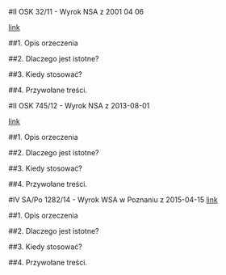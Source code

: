 #II OSK 32/11 - Wyrok NSA z 2001 04 06

[link](http://orzeczenia.nsa.gov.pl/doc/6F08246C2E)

##1. Opis orzeczenia

##2. Dlaczego jest istotne?


##3. Kiedy stosować?


##4. Przywołane treści.


#II OSK 745/12 - Wyrok NSA z 2013-08-01

[link](http://orzeczenia.nsa.gov.pl/doc/B365A84E32)

##1. Opis orzeczenia


##2. Dlaczego jest istotne?


##3. Kiedy stosować?


##4. Przywołane treści.

#IV SA/Po 1282/14 - Wyrok WSA w Poznaniu z 2015-04-15
[link](http://orzeczenia.nsa.gov.pl/doc/FA1D05C7B3)

##1. Opis orzeczenia

##2. Dlaczego jest istotne?


##3. Kiedy stosować?


##4. Przywołane treści.


